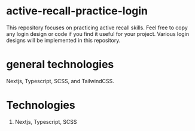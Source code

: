 # active-recall-practice-login

This repository focuses on practicing active recall skills. Feel free to copy any login design or code if you find it useful for your project.
Various login designs will be implemented in this repository.

# general technologies
Nextjs, Typescript, SCSS, and TailwindCSS.

# Technologies
1. Nextjs, Typescript, SCSS
